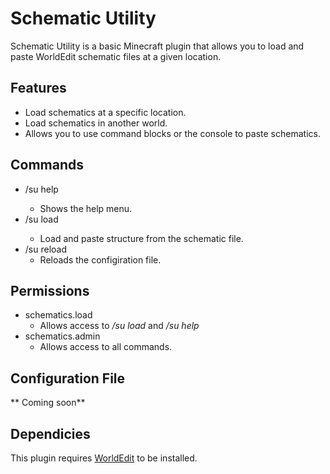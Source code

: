 # Schematic Utility

Schematic Utility is a basic Minecraft plugin that allows you to load and paste WorldEdit schematic files at a given location.

## Features
* Load schematics at a specific location.
* Load schematics in another world.
* Allows you to use command blocks or the console to paste schematics.

## Commands
* /su help <page>
  * Shows the help menu.
* /su load <filename> <world> <x> <y> <z>
  * Load and paste structure from the schematic file.
* /su reload
  * Reloads the configiration file.

## Permissions
* schematics.load
  * Allows access to _/su load_ and _/su help_
* schematics.admin
  * Allows access to all commands.
  
## Configuration File
** Coming soon**

## Dependicies
 This plugin requires [WorldEdit](https://dev.bukkit.org/projects/worldedit) to be installed.
